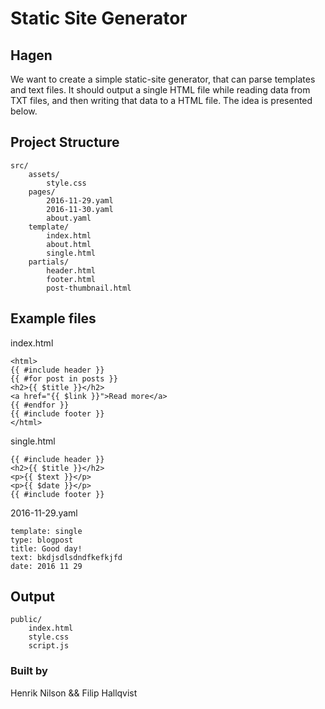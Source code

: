 
# Static Site Generator
## Hagen
We want to create a simple static-site generator, that can parse templates and text files. It should output a single HTML file while
reading data from TXT files, and then writing that data to a HTML file. The idea is presented below.

## Project Structure
```
src/
	assets/
		style.css
	pages/
		2016-11-29.yaml
		2016-11-30.yaml
		about.yaml
	template/
		index.html
		about.html
		single.html
	partials/
		header.html
		footer.html
		post-thumbnail.html
```
## Example files
index.html
```
<html>
{{ #include header }}
{{ #for post in posts }}
<h2>{{ $title }}</h2>
<a href="{{ $link }}">Read more</a>
{{ #endfor }}
{{ #include footer }}
</html>
```

single.html
```
{{ #include header }}
<h2>{{ $title }}</h2>
<p>{{ $text }}</p>
<p>{{ $date }}</p>
{{ #include footer }}
```
2016-11-29.yaml
```
template: single
type: blogpost
title: Good day!
text: bkdjsdlsdndfkefkjfd
date: 2016 11 29
```

## Output
```
public/
	index.html
	style.css
	script.js
```
### Built by
Henrik Nilson && Filip Hallqvist

